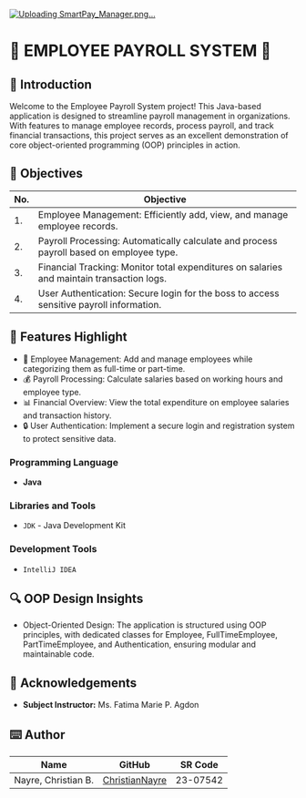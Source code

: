 [![Uploading SmartPay_Manager.png…]()](https://github.com/Christian-Nayre/SmartPay-Manager/blob/main/SmartPay_Manager.png)

# 🌟 EMPLOYEE PAYROLL SYSTEM 🌟

## 🎯 Introduction 
Welcome to the Employee Payroll System project! This Java-based application is designed to streamline payroll management in organizations. With features to manage employee records, process payroll, and track financial transactions, this project serves as an excellent demonstration of core object-oriented programming (OOP) principles in action.

## 🔎 Objectives

| No.                         | Objective                                                                                          |
|-----------------------------|---------------------------------------------------------------------------------------------------|
|1.	|Employee Management: Efficiently add, view, and manage employee records.|
|2.	|Payroll Processing: Automatically calculate and process payroll based on employee type.|
|3.	|Financial Tracking: Monitor total expenditures on salaries and maintain transaction logs.|
|4.|	User Authentication: Secure login for the boss to access sensitive payroll information.|

## 🌟 Features Highlight
- 👥 Employee Management: Add and manage employees while categorizing them as full-time or part-time.
- 💰 Payroll Processing: Calculate salaries based on working hours and employee type.
- 📊 Financial Overview: View the total expenditure on employee salaries and transaction history.
- 🔒 User Authentication: Implement a secure login and registration system to protect sensitive data.

### Programming Language
- **Java**

### Libraries and Tools
- `JDK` - Java Development Kit

### Development Tools
- `IntelliJ IDEA`

## 🔍 OOP Design Insights
- Object-Oriented Design: The application is structured using OOP principles, with dedicated classes for Employee, FullTimeEmployee, PartTimeEmployee, and Authentication, ensuring modular and maintainable code.

## 🤍 Acknowledgements

- **Subject Instructor:** Ms. Fatima Marie P. Agdon

## ⌨️ Author

| Name                             | GitHub                                                | SR Code     |
|----------------------------------|-------------------------------------------------------|-------------|
| Nayre, Christian B. | [ChristianNayre](https://github.com/Christian-Nayre) | 23-07542   |
